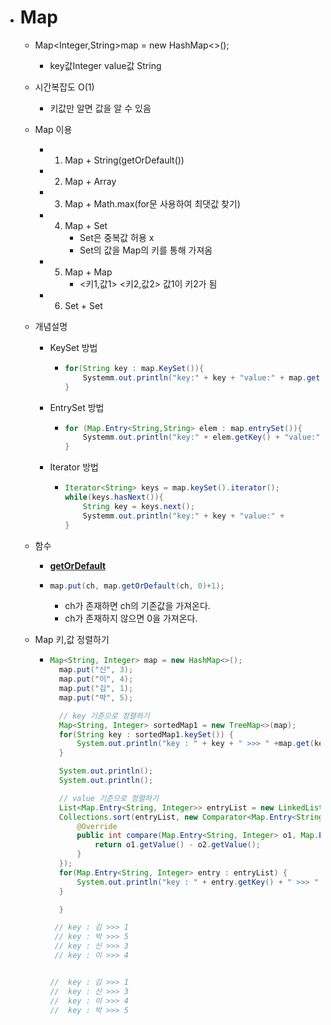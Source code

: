 - # Map

  - Map<Integer,String>map = new HashMap<>();
    - key값Integer  value값 String
  - 시간복잡도 O(1)
    - 키값만 알면 값을 알 수 있음
  - Map 이용
    - 1. Map + String(getOrDefault())
    - 2. Map + Array
    - 3. Map + Math.max(for문 사용하여 최댓값 찾기)
    - 4. Map + Set
         * Set은 중복값 허용 x
         * Set의 값을 Map의 키를 통해 가져옴
    - 5. Map + Map
         + <키1,값1> <키2,값2>  값1이 키2가 됨
    - 6. Set + Set

  - 개념설명

    - KeySet 방법

      - ```java
        for(String key : map.KeySet()){
        	Systemm.out.println("key:" + key + "value:" + map.get(key));
        }
        ```

    - EntrySet 방법

      - ```java
        for (Map.Entry<String,String> elem : map.entrySet()){
        	Systemm.out.println("key:" + elem.getKey() + "value:" + elem.getValue());
        }
        ```

    + Iterator 방법

      + ```java
        Iterator<String> keys = map.keySet().iterator();
        while(keys.hasNext()){
        	String key = keys.next();
        	Systemm.out.println("key:" + key + "value:" + 				map.get(key));
        }
        ```
  - 함수
    - [**getOrDefault**](https://github.com/SinJeongEun/Algorithm_study/blob/master/Algorithm_study/src/Map/MapGetOrDefault.java)
     + ```java
       map.put(ch, map.getOrDefault(ch, 0)+1);
       ```
        - ch가 존재하면 ch의 기존값을 가져온다.
        - ch가 존재하지 않으면 0을 가져온다.
  - Map 키,값 정렬하기
    + ```java
      Map<String, Integer> map = new HashMap<>();
        map.put("신", 3);
        map.put("이", 4);
        map.put("김", 1);
        map.put("박", 5);

        // key 기준으로 정렬하기
        Map<String, Integer> sortedMap1 = new TreeMap<>(map);
        for(String key : sortedMap1.keySet()) {
            System.out.println("key : " + key + " >>> " +map.get(key));
        }

        System.out.println();
        System.out.println();

        // value 기준으로 정렬하기
        List<Map.Entry<String, Integer>> entryList = new LinkedList<>(map.entrySet());
        Collections.sort(entryList, new Comparator<Map.Entry<String, Integer>>() {
            @Override
            public int compare(Map.Entry<String, Integer> o1, Map.Entry<String, Integer> o2) {
                return o1.getValue() - o2.getValue();
            }
        });
        for(Map.Entry<String, Integer> entry : entryList) {
            System.out.println("key : " + entry.getKey() + " >>> " +entry.getValue());
        }

        }

       // key : 김 >>> 1
       // key : 박 >>> 5
       // key : 신 >>> 3
       // key : 이 >>> 4


      //  key : 김 >>> 1
      //  key : 신 >>> 3
      //  key : 이 >>> 4
      //  key : 박 >>> 5
      ```

        

